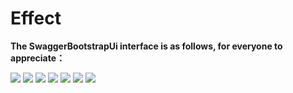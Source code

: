 # Effect

**The SwaggerBootstrapUi interface is as follows, for everyone to appreciate：**



![](images/s1.png)
![](images/s2.png)
![](images/s3.png)
![](images/s4.png)
![](images/s5.png)
![](images/s6.png)
![](images/s7.png)